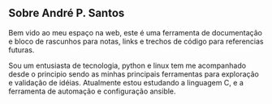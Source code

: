 ## Sobre André P. Santos


Bem vido ao meu espaço na web, este é uma ferramenta de documentação e bloco de rascunhos para notas, links e trechos de código para referencias futuras.

Sou um entusiasta de tecnologia, python e linux tem me acompanhado desde o principio sendo as minhas principais ferramentas para exploração e validação de idéias. Atualmente estou estudando a linguagem C, e a ferramenta de automação e configuração ansible.


